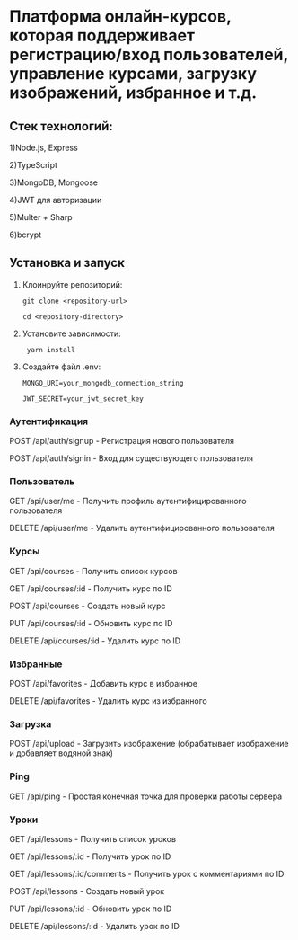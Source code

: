 # Платформа онлайн-курсов, которая поддерживает регистрацию/вход пользователей, управление курсами, загрузку изображений, избранное и т.д.

## Стек технологий:

1)Node.js, Express

2)TypeScript

3)MongoDB, Mongoose

4)JWT для авторизации

5)Multer + Sharp 

6)bcrypt


## Установка и запуск
1) Клоинруйте репозиторий:
   
   ```git clone <repository-url>```
   
   ```cd <repository-directory>```
2) Установите зависимости:
   
     ``` yarn install```
  
3) Создайте файл .env:

   ```MONGO_URI=your_mongodb_connection_string```
   
     ```JWT_SECRET=your_jwt_secret_key```

### Аутентификация

POST /api/auth/signup - Регистрация нового пользователя

POST /api/auth/signin - Вход для существующего пользователя

### Пользователь

GET /api/user/me - Получить профиль аутентифицированного пользователя

DELETE /api/user/me - Удалить аутентифицированного пользователя

### Курсы

GET /api/courses - Получить список курсов 

GET /api/courses/:id - Получить курс по ID

POST /api/courses - Создать новый курс 

PUT /api/courses/:id - Обновить курс по ID 

DELETE /api/courses/:id - Удалить курс по ID 

### Избранные

POST /api/favorites - Добавить курс в избранное 

DELETE /api/favorites - Удалить курс из избранного 

### Загрузка

POST /api/upload - Загрузить изображение (обрабатывает изображение и добавляет водяной знак)

### Ping

GET /api/ping - Простая конечная точка для проверки работы сервера

### Уроки

GET /api/lessons - Получить список уроков

GET /api/lessons/:id - Получить урок по ID

GET /api/lessons/:id/comments - Получить урок с комментариями по ID

POST /api/lessons - Создать новый урок 

PUT /api/lessons/:id - Обновить урок по ID 

DELETE /api/lessons/:id - Удалить урок по ID 
